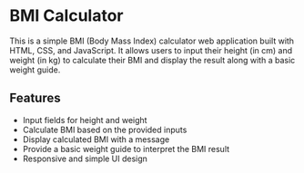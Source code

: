 # BMI Calculator

This is a simple BMI (Body Mass Index) calculator web application built with HTML, CSS, and JavaScript. It allows users to input their height (in cm) and weight (in kg) to calculate their BMI and display the result along with a basic weight guide.

## Features

- Input fields for height and weight
- Calculate BMI based on the provided inputs
- Display calculated BMI with a message
- Provide a basic weight guide to interpret the BMI result
- Responsive and simple UI design

